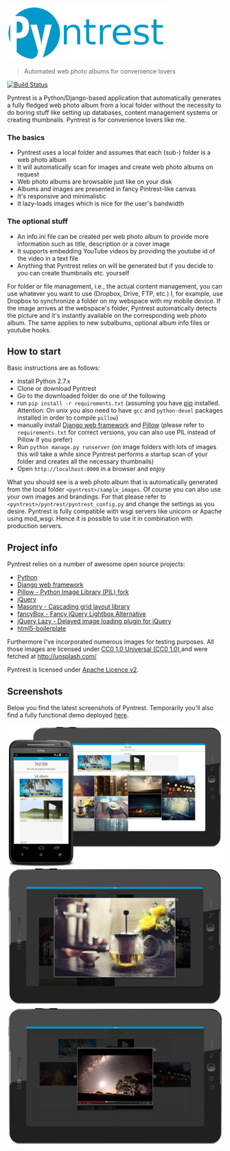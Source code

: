 ![Pyntrest-Logo](doc/images/logo.png)
> Automated web photo albums for convenience lovers

[![Build Status](https://travis-ci.org/BastiTee/pyntrest.png)](https://travis-ci.org/BastiTee/pyntrest)

Pyntrest is a Python/Django-based application that automatically generates a fully fledged web photo album from a local folder without the necessity to do boring stuff like setting up databases, content management systems or creating thumbnails. Pyntrest is for convenience lovers like me. 

### The basics

* Pyntrest uses a local folder and assumes that each (sub-) folder is a web photo album 
* It will automatically scan for images and create web photo albums on request 
* Web photo albums are browsable just like on your disk
* Albums and images are presented in fancy Pintrest-like canvas
* It's responsive and minimalistic 
* It lazy-loads images which is nice for the user's bandwidth

### The optional stuff

* An info.ini file can be created per web photo album to provide more information such as title, description or a cover image
* It supports embedding YouTube videos by providing the youtube id of the video in a text file
* Anything that Pyntrest relies on will be generated but if you decide to you can create thumbnails etc. yourself

For folder or file management, i.e., the actual content management, you can use whatever you want to use (Dropbox, Drive, FTP, etc.) I, for example, use Dropbox to synchronize a folder on my webspace with my mobile device. If the image arrives at the webspace's folder, Pyntrest automatically detects the picture and it's instantly available on the corresponding web photo album. The same applies to new subalbums, optional album info files or youtube hooks.

## How to start

Basic instructions are as follows:

* Install Python 2.7.x
* Clone or download Pyntrest
* Go to the downloaded folder do one of the following
 * run `pip install -r requirements.txt` (assuming you have [pip](https://pypi.python.org/pypi/pip) installed. Attention: On unix you also need to have `gcc` and `python-devel` packages installed in order to compile `pillow`)
 * manually install [Django web framework](https://pypi.python.org/pypi/Django) and [Pillow](https://pypi.python.org/pypi/Pillow) (please refer to `requirements.txt` for correct versions, you can also use PIL instead of Pillow if you prefer)
* Run `python manage.py runserver` (on image folders with lots of images this will take a while since Pyntrest performs a startup scan of your folder and creates all the necessary thumbnails)
* Open `http://localhost:8000` in a browser and enjoy

What you should see is a web photo album that is automatically generated from the local folder `<pyntrest>/sample_images`. Of course you can also use your own images and brandings. For that please refer to `<pyntrest>/pyntrest/pyntrest_config.py` and change the settings as you desire. Pyntrest is fully compatible with wsgi servers like unicorn or Apache using mod_wsgi. Hence it is possible to use it in combination with production servers. 

## Project info

Pyntrest relies on a number of awesome open source projects:

* [Python](https://www.python.org/)
* [Django web framework](https://pypi.python.org/pypi/Django)
* [Pillow - Python Image Library (PIL) fork](https://pypi.python.org/pypi/Pillow)
* [jQuery](http://jquery.com/)
* [Masonry - Cascading grid layout library](http://masonry.desandro.com/)
* [fancyBox - Fancy jQuery Lightbox Alternative](http://fancyapps.com/fancybox/)
* [jQuery Lazy - Delayed image loading plugin for jQuery](http://jquery.eisbehr.de/lazy/)
* [html5-boilerplate](https://github.com/h5bp/html5-boilerplate)

Furthermore I've incorporated numerous images for testing purposes. All those images are licensed under [CC0 1.0 Universal (CC0 1.0) ](http://creativecommons.org/publicdomain/zero/1.0/) and were fetched at http://unsplash.com/

Pyntrest is licensed under [Apache Licence v2](http://www.apache.org/licenses/LICENSE-2.0.html). 

## Screenshots

Below you find the latest screenshots of Pyntrest. Temporarily you'll also find a fully functional demo deployed [here](http://pyntrest.nunki.uberspace.de/).

![Overview](doc/images/latest-screenshot-1.jpg)
![Image overlay](doc/images/latest-screenshot-2.jpg)
![Video overlay](doc/images/latest-screenshot-3.jpg)

